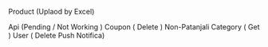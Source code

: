 <!-- Punnet Goyal -->
Product (Uplaod by Excel)

Api (Pending / Not Working )
Coupon ( Delete )
Non-Patanjali  Category ( Get )
User ( Delete 
Push Notifica)